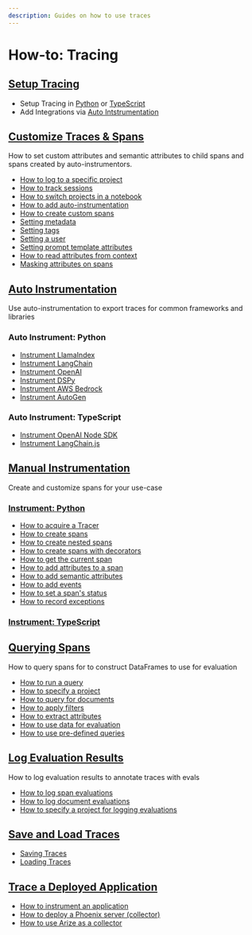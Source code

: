 ```yaml
---
description: Guides on how to use traces
---
```


# How-to: Tracing

## [Setup Tracing](setup-tracing/)

* Setup Tracing in [Python](setup-tracing/setup-tracing-python/) or [TypeScript](setup-tracing/setup-tracing-ts.md)
* Add Integrations via [Auto Intstrumentation](./#auto-instrumentation)

## [Customize Traces & Spans](customize-spans/)

How to set custom attributes and semantic attributes to child spans and spans created by auto-instrumentors.

* [How to log to a specific project](setup-tracing/setup-tracing-python/#log-to-a-specific-project)
* [How to track sessions](setup-sessions.md)
* [How to switch projects in a notebook](setup-tracing/setup-tracing-python/#switching-projects-in-a-notebook)
* [How to add auto-instrumentation](instrumentation/)
* [How to create custom spans](manual-instrumentation/custom-spans.md)
* [Setting metadata](customize-spans/#using_metadata)
* [Setting tags](customize-spans/#specifying-tags)
* [Setting a user](customize-spans/#using_user)
* [Setting prompt template attributes](customize-spans/#specifying-the-prompt-template)
* [How to read attributes from context](customize-spans/#using_attributes)
* [Masking attributes on spans](customize-spans/masking-span-attributes.md)

## [Auto Instrumentation](./#auto-instrumentation)

Use auto-instrumentation to export traces for common frameworks and libraries

### Auto Instrument: Python

* [Instrument LlamaIndex](../integrations-tracing/llamaindex.md)
* [Instrument LangChain](../integrations-tracing/langchain.md)
* [Instrument OpenAI](../integrations-tracing/dspy.md)
* [Instrument DSPy](../integrations-tracing/dspy.md)
* [Instrument AWS Bedrock](../integrations-tracing/bedrock.md)
* [Instrument AutoGen](../integrations-tracing/autogen-support.md)

### Auto Instrument: TypeScript

* [Instrument OpenAI Node SDK](../integrations-tracing/openai-node-sdk.md)
* [Instrument LangChain.js](../integrations-tracing/langchain.js.md)

## [Manual Instrumentation](./#manual-instrumentation)

Create and customize spans for your use-case

### [Instrument: Python](./#instrument-python)

* [How to acquire a Tracer](manual-instrumentation/custom-spans.md#acquire-tracer)
* [How to create spans](manual-instrumentation/custom-spans.md#creating-spans)
* [How to create nested spans](manual-instrumentation/custom-spans.md#creating-nested-spans)
* [How to create spans with decorators](manual-instrumentation/custom-spans.md#creating-spans-with-decorators)
* [How to get the current span](manual-instrumentation/custom-spans.md#get-the-current-span)
* [How to add attributes to a span](manual-instrumentation/custom-spans.md#add-attributes-to-a-span)
* [How to add semantic attributes](manual-instrumentation/custom-spans.md#add-semantic-attributes)
* [How to add events](manual-instrumentation/custom-spans.md#adding-events)
* [How to set a span's status](manual-instrumentation/custom-spans.md#set-span-status)
* [How to record exceptions](manual-instrumentation/custom-spans.md#record-exceptions-in-spans)

### [Instrument: TypeScript](./#instrument-typescript)

## [Querying Spans](extract-data-from-spans.md)

How to query spans for to construct DataFrames to use for evaluation

* [How to run a query](extract-data-from-spans.md#how-to-run-a-query)
* [How to specify a project](extract-data-from-spans.md#how-to-specify-a-project)
* [How to query for documents](extract-data-from-spans.md#querying-for-retrieved-documents)
* [How to apply filters](extract-data-from-spans.md#filtering-spans)
* [How to extract attributes](extract-data-from-spans.md#extracting-span-attributes)
* [How to use data for evaluation](extract-data-from-spans.md#how-to-use-data-for-evaluation)
* [How to use pre-defined queries](extract-data-from-spans.md#predefined-queries)

## [Log Evaluation Results](./#log-evaluation-results)

How to log evaluation results to annotate traces with evals

* [How to log span evaluations](llm-evaluations.md#span-evaluations)
* [How to log document evaluations](llm-evaluations.md#document-evaluations)
* [How to specify a project for logging evaluations](llm-evaluations.md#specifying-a-project-for-the-evaluations)

## [Save and Load Traces](save-and-load-traces.md)

* [Saving Traces](save-and-load-traces.md#saving-traces)
* [Loading Traces](save-and-load-traces.md#loading-traces)

## [Trace a Deployed Application](trace-a-deployed-app.md)

* [How to instrument an application](trace-a-deployed-app.md#how-to-instrument-an-application)
* [How to deploy a Phoenix server (collector)](../../deployment/deploying-phoenix.md)
* [How to use Arize as a collector](trace-a-deployed-app.md#exporting-traces-to-arize)

